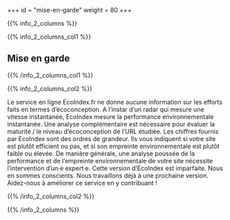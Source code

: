+++
id = "mise-en-garde"
weight = 80
+++

{{% info_2_columns %}}

{{% info_2_columns_col1 %}}

## Mise en garde

{{% /info_2_columns_col1 %}}

{{% info_2_columns_col2 %}}

Le service en ligne EcoIndex.fr ne donne aucune information sur les efforts faits en termes d’éco&shy;conception. A l’instar d’un radar qui
mesure une vitesse instantanée, EcoIndex mesure la performance environnementale instantanée. Une analyse complémentaire
est nécessaire pour évaluer la maturité / le niveau d’éco&shy;conception de l’URL étudiée. Les chiffres fournis par
EcoIndex sont des ordres de grandeur. Ils vous indiquent si votre site est plutôt efficient ou pas, et si son empreinte
environnementale est plutôt faible ou élevée. De manière générale, une analyse poussée de la performance et de
l’empreinte environnementale de votre site nécessite l’intervention d’un·e expert·e. Cette version d’EcoIndex est
imparfaite. Nous en sommes conscients. Nous travaillons déjà à une prochaine version. Aidez-nous à améliorer ce service
en y contribuant !

{{% /info_2_columns_col2 %}}

{{% /info_2_columns %}}
